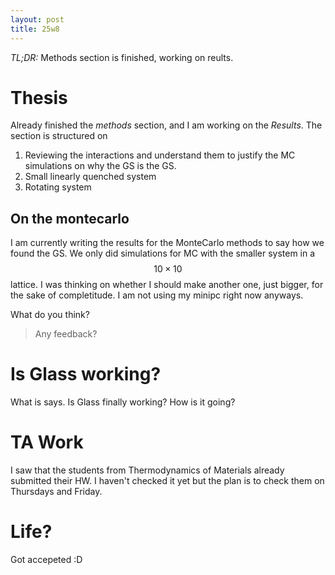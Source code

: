 ```yaml
---
layout: post
title: 25w8
---
```


*TL;DR:* Methods section is finished, working on reults.

# Thesis
Already finished the _methods_ section, and I am working on the _Results_. The section is structured on 

1. Reviewing the interactions and understand them to justify the MC simulations on why the GS is the GS.
2. Small linearly quenched system
3. Rotating system

## On the montecarlo
I am currently writing the results for the MonteCarlo methods to say how we found the GS. We only did simulations for MC with the smaller system in a $$10\times 10$$ lattice. I was thinking on whether I should make another one, just bigger, for the sake of completitude. I am not using my minipc right now anyways.

What do you think?

> Any feedback?

# Is Glass working?

What is says. Is Glass finally working? How is it going?

# TA Work

I saw that the students from Thermodynamics of Materials already submitted their HW. I haven't checked it yet but the plan is to check them on Thursdays and Friday.

# Life?

Got accepeted :D

